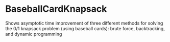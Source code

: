 # BaseballCardKnapsack
Shows asymptotic time improvement of three different methods for solving the 0/1 knapsack problem (using baseball cards): brute force, backtracking, and dynamic programming
